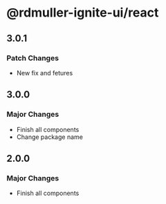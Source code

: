 # @rdmuller-ignite-ui/react

## 3.0.1

### Patch Changes

- New fix and fetures

## 3.0.0

### Major Changes

- Finish all components
- Change package name

## 2.0.0

### Major Changes

- Finish all components
